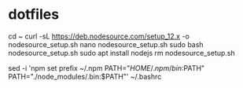 # dotfiles

cd ~
curl -sL https://deb.nodesource.com/setup_12.x -o nodesource_setup.sh
nano nodesource_setup.sh
sudo bash nodesource_setup.sh
sudo apt install nodejs
rm nodesource_setup.sh

sed -i 'npm set prefix ~/.npm
PATH="$HOME/.npm/bin:$PATH"
PATH="./node_modules/.bin:$PATH"' ~/.bashrc
